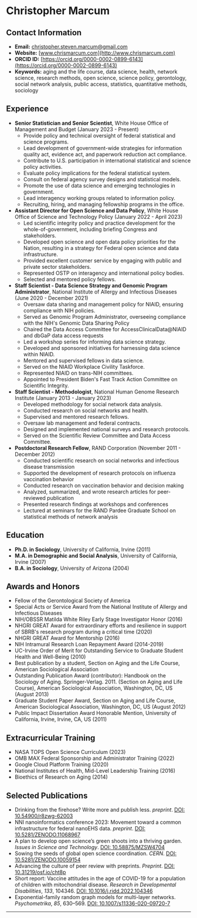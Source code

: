 # Christopher Marcum

## Contact Information

*   **Email:** christopher.steven.marcum@gmail.com
*   **Website:** [www.chrismarcum.com](http://www.chrismarcum.com)
*   **ORCID ID:** [https://orcid.org/0000-0002-0899-6143](https://orcid.org/0000-0002-0899-6143)
*   **Keywords:** aging and the life course, data science, health, network science, research methods, open science, science policy, gerontology, social network analysis, public access, statistics, quantitative methods, sociology

## Experience

*   **Senior Statistician and Senior Scientist**, White House Office of Management and Budget (January 2023 - Present)
    *   Provide policy and technical oversight of federal statistical and science programs.
    *   Lead development of government-wide strategies for information quality act, evidence act, and paperwork reduction act compliance.
    *   Contribute to U.S. participation in international statistical and science policy activities.
    *   Evaluate policy implications for the federal statistical system.
    *   Consult on federal agency survey designs and statistical models.
    *   Promote the use of data science and emerging technologies in government.
    *   Lead interagency working groups related to information policy.
    *   Recruiting, hiring, and managing fellowship programs in the office.
*   **Assistant Director for Open Science and Data Policy**, White House Office of Science and Technology Policy (January 2022 - April 2023)
    *   Led scientific integrity policy and practice development for the whole-of-government, including briefing Congress and stakeholders.
    *   Developed open science and open data policy priorities for the Nation, resulting in a strategy for Federal open science and data infrastructure.
    *   Provided excellent customer service by engaging with public and private sector stakeholders.
    *   Represented OSTP on interagency and international policy bodies.
    *   Selected and mentored policy fellows.
*   **Staff Scientist - Data Science Strategy and Genomic Program Administrator**, National Institute of Allergy and Infectious Diseases (June 2020 - December 2021)
    *   Oversaw data sharing and management policy for NIAID, ensuring compliance with NIH policies.
    *   Served as Genomic Program Administrator, overseeing compliance with the NIH's Genomic Data Sharing Policy
    *   Chaired the Data Access Committee for AccessClinicalData@NIAID and dbGaP data access requests
    *   Led a workshop series for informing data science strategy.
    *   Developed and sponsored initiatives for harnessing data science within NIAID.
    *   Mentored and supervised fellows in data science.
    *   Served on the NIAID Workplace Civility Taskforce.
    *   Represented NIAID on trans-NIH committees.
    *   Appointed to President Biden's Fast Track Action Committee on Scientific Integrity.
*   **Staff Scientist - Methodologist**, National Human Genome Research Institute (January 2013 - January 2023)
    *   Developed methodology for social network data analysis.
    *   Conducted research on social networks and health.
    *   Supervised and mentored research fellows.
    *   Oversaw lab management and federal contracts.
    *   Designed and implemented national surveys and research protocols.
    *   Served on the Scientific Review Committee and Data Access Committee.
*   **Postdoctoral Research Fellow**, RAND Corporation (November 2011 - December 2012)
    *   Conducted scientific research on social networks and infectious disease transmission
    *   Supported the development of research protocols on influenza vaccination behavior
    *   Conducted research on vaccination behavior and decision making
    *   Analyzed, summarized, and wrote research articles for peer-reviewed publication
    *   Presented research findings at workshops and conferences
    *   Lectured at seminars for the RAND Pardee Graduate School on statistical methods of network analysis

## Education

*   **Ph.D. in Sociology**, University of California, Irvine (2011)
*   **M.A. in Demographic and Social Analysis**, University of California, Irvine (2007)
*   **B.A. in Sociology**, University of Arizona (2004)

## Awards and Honors

*   Fellow of the Gerontological Society of America
*   Special Acts or Service Award from the National Institute of Allergy and Infectious Diseases
*   NIH/OBSSR Matilda White Riley Early Stage Investigator Honor (2016)
*   NHGRI GREAT Award for extraordinary efforts and resilience in support of SBRB's research program during a critical time (2020)
*   NHGRI GREAT Award for Mentorship (2016)
*   NIH Intramural Research Loan Repayment Award (2014-2019)
*   UC-Irvine Order of Merit for Outstanding Service to Graduate Student Health and Well-Being (2010)
*   Best publication by a student, Section on Aging and the Life Course, American Sociological Association
*   Outstanding Publication Award (contributor): Handbook on the Sociology of Aging. Springer-Verlag. 2011. (Section on Aging and Life Course), American Sociological Association, Washington, DC, US (August 2013)
*   Graduate Student Paper Award, Section on Aging and Life Course, American Sociological Association, Washington, DC, US (August 2012)
*   Public Impact Dissertation Award Honorable Mention, University of California, Irvine, Irvine, CA, US (2011)

## Extracurricular Training

*   NASA TOPS Open Science Curriculum (2023)
*   OMB MAX Federal Sponsorship and Administrator Training (2022)
*   Google Cloud Platform Training (2020)
*   National Institutes of Health, Mid-Level Leadership Training (2016)
*   Bioethics of Research on Aging (2014)

## Selected Publications

*   Drinking from the firehose? Write more and publish less. *preprint*. [DOI: 10.54900/r8zwg-62003](https://doi.org/10.54900/r8zwg-62003)
*   NNI nanoinformatics conference 2023: Movement toward a common infrastructure for federal nanoEHS data. *preprint*. [DOI: 10.5281/ZENODO.11068967](https://doi.org/10.5281/ZENODO.11068967)
*   A plan to develop open science’s green shoots into a thriving garden. *Issues in Science and Technology*. [DOI: 10.58875/MZSW4704](https://doi.org/10.58875/MZSW4704)
*   Sowing the seeds of global open science coordination. *CERN*. [DOI: 10.5281/ZENODO.10059154](https://doi.org/10.5281/ZENODO.10059154)
*   Advancing the culture of peer review with preprints. *Preprint*. [DOI: 10.31219/osf.io/cht8p](https://doi.org/10.31219/osf.io/cht8p)
*   Short report: Vaccine attitudes in the age of COVID-19 for a population of children with mitochondrial disease. *Research in Developmental Disabilities*, *133*, 104346. [DOI: 10.1016/j.ridd.2022.104346](https://doi.org/10.1016/j.ridd.2022.104346)
*   Exponential-family random graph models for multi-layer networks. *Psychometrika*, *85*, 630–569. [DOI: 10.1007/s11336-020-09720-7](https://doi.org/10.1007/s11336-020-09720-7)
---
